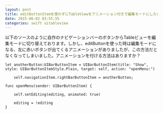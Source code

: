 ```yaml
---
layout: post
title: editButtonItemを使わずにTableViewをアニメーション付きで編集モードにしたい
date: 2015-06-02 03:55:55
categories: swift uitableview
---
```

<!-- {% raw %} -->
<p>以下のソースのように自作のナビゲーションバーのボタンからTableビューを編集モードに切り替えております。しかし、editButtonを使った時は編集モードになる、左に赤いボタンが出てくるアニメーションがありましたが、この方法だとなくなってしまいました。アニメーションを付ける方法はありますか？</p>

<pre><code>let anotherButton:UIBarButtonItem = UIBarButtonItem(title: "Show", style: UIBarButtonItemStyle.Plain, target: self, action: "openMenu:")

    self.navigationItem.rightBarButtonItem = anotherButton;

func openMenu(sender: UIBarButtonItem) {

    self.setEditing(editing, animated: true)

    editing = !editing
}
</code></pre>
<!-- {% endraw %} -->
